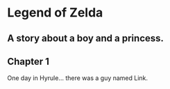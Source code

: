 # Legend of Zelda

## A story about a boy and a princess. 

## Chapter 1

One day in Hyrule... there was a guy named Link. 



